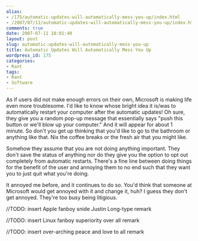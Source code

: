 ```yaml
---
alias:
- /175/automatic-updates-will-automatically-mess-you-up/index.html
- /2007/07/11/automatic-updates-will-automatically-mess-you-up/index.html
comments: true
date: 2007-07-11 10:01:40
layout: post
slug: automatic-updates-will-automatically-mess-you-up
title: Automatic Updates Will Automatically Mess You Up
wordpress_id: 175
categories:
- Rant
tags:
- Rant
- Software
---
```


As if users did not make enough errors on their own, Microsoft is making life even more troublesome.  I'd like to know whose bright idea it is/was to automatically restart your computer after the automatic updates!  Oh sure, they give you a random pop-up message that essentially says "push this button or we'll blow up your computer."  And it will appear for about 1 minute.  So don't you get up thinking that you'd like to go to the bathroom or anything like that.  Nix the coffee breaks or the fresh air that you might like.

Somehow they assume that you are not doing anything important.  They don't save the status of anything nor do they give you the option to opt out completely from automatic restarts.  There's a fine line between doing things for the benefit of the user and annoying them to no end such that they want you to just quit what you're doing.  

It annoyed me before, and it continues to do so.  You'd think that someone at Microsoft would get annoyed with it and change it, huh?  I guess they don't get annoyed.  They're too busy being litigious.

//TODO: insert Apple fanboy snide Justin Long-type remark

//TODO: insert Linux fanboy superiority over all remark

//TODO: insert over-arching peace and love to all remark
